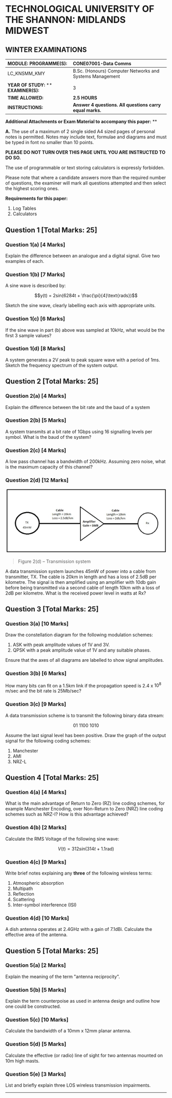 ﻿
# **TECHNOLOGICAL UNIVERSITY OF THE SHANNON: MIDLANDS MIDWEST**

## WINTER EXAMINATIONS

| **MODULE:**  **PROGRAMME(S):**          | CONE07001-Data Comms                                     |
|:----------------------------------------|:---------------------------------------------------------|
| LC_KNSMM_KMY                            | B.Sc. (Honours) Computer Networks and Systems Management |
|                                         |                                                          |
| **YEAR OF STUDY:**  ** **EXAMINER(S):** | 3                                                        |
| **TIME ALLOWED:**                       | **2.5 HOURS**                                            |
| **INSTRUCTIONS:**                       | **Answer 4 questions. All questions carry equal marks.** |

**Additional Attachments or Exam Material to accompany this paper:**
**

**A.** The use of a maximum of 2 single sided A4 sized pages of personal notes is permitted. Notes may include text, formulae and diagrams and must be typed in font no smaller than 10 points.

**PLEASE DO NOT TURN OVER THIS PAGE UNTIL YOU ARE INSTRUCTED TO DO SO.**

The use of programmable or text storing calculators is expressly forbidden.

Please note that where a candidate answers more than the required number of questions, the examiner will mark all questions attempted and then select the highest scoring ones.

**Requirements for this paper:**  

1. Log Tables
2. Calculators

## Question 1 [Total Marks: 25]

### Question 1(a) [4 Marks]

Explain the difference between an analogue and a digital signal.  Give two examples of each.

### Question 1(b) [7 Marks]

A sine wave is described by:

$$y(t) = 2sin(6284t + \frac{\pi}{4}\text{rads})$$

Sketch the sine wave, clearly labelling each axis with appropriate units.

### Question 1(c) [6 Marks]

If the sine wave in part (b) above was sampled at 10kHz, what would be the first 3 sample values?

### Question 1(d) [8 Marks]

A system generates a 2V peak to peak square wave with a period of 1ms.  Sketch the frequency spectrum of the system output.

## Question 2 [Total Marks: 25]

### Question 2(a) [4 Marks]

Explain the difference between the bit rate and the baud of a system

### Question 2(b) [5 Marks]

A system transmits at a bit rate of 1Gbps using 16 signalling levels per symbol.  What is the baud of the system?

### Question 2(c) [4 Marks]

A low pass channel has a bandwidth of 200kHz.  Assuming zero noise, what is the maximum capacity of this channel?

### Question 2(d) [12 Marks]

![Figure 1](figure-1.jpeg)

>Figure 2(d) – Transmission system

A data transmission system launches 45mW of power into a cable from transmitter, TX.  The cable is 20km in length and has a loss of 2.5dB per kilometre.  The signal is then amplified using an amplifier with 10db gain before being transmitted via a second cable of length 10km with a loss of 2dB per kilometre. What is the received power level in watts at Rx?

## Question 3 [Total Marks: 25]

### Question 3(a) [10 Marks]

Draw the constellation diagram for the following modulation schemes:

1. ASK with peak amplitude values of 1V and 3V.
2. QPSK with a peak amplitude value of 1V and any suitable phases.

Ensure that the axes of all diagrams are labelled to show signal amplitudes.

### Question 3(b) [6 Marks]

How many bits can fit on a 1.5km link if the propagation speed is 2.4 x $10^{8}$ m/sec and the bit rate is 25Mb/sec? 

### Question 3(c) [9 Marks]

A data transmission scheme is to transmit the following binary data stream:  

$$01 \ 1100\ 1010$$

Assume the last signal level has been positive.  Draw the graph of the output signal for the following coding schemes:

1. Manchester
2. AMI
3. NRZ-L

## Question 4 [Total Marks: 25]

### Question 4(a) [4 Marks]

What is the main advantage of Return to Zero (RZ) line coding schemes, for example Manchester Encoding, over Non-Return to Zero (NRZ) line coding schemes such as NRZ-I?  How is this advantage achieved?

### Question 4(b) [2 Marks]

Calculate the RMS Voltage of the following sine wave:  

$$V(t) = 312sin(314t + 1.1\text{rad})$$

### Question 4(c) [9 Marks]

Write brief notes explaining any **three** of the following wireless terms:

1. Atmospheric absorption
2. Multipath
3. Reflection
4. Scattering
5. Inter-symbol interference (ISI)

### Question 4(d) [10 Marks]

A dish antenna operates at 2.4GHz with a gain of 7.1dBi. Calculate the effective area of the antenna.

## Question 5 [Total Marks: 25]

### Question 5(a) [2 Marks]

Explain the meaning of the term "antenna reciprocity".

### Question 5(b) [5 Marks]

Explain the term counterpoise as used in antenna design and outline how one could be constructed.

### Question 5(c) [10 Marks]

Calculate the bandwidth of a 10mm x 12mm planar antenna.

### Question 5(d) [5 Marks]

Calculate the effective (or radio) line of sight for two antennas mounted on 10m high masts.

### Question 5(e) [3 Marks]

List and briefly explain three LOS wireless transmission impairments.

---
